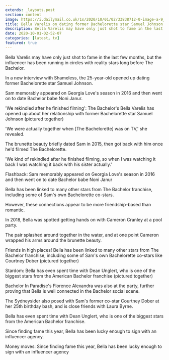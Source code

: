 ```yaml
---
extends: _layouts.post
section: content
image: https://i.dailymail.co.uk/1s/2020/10/01/02/33838712-0-image-a-9_1601516703804.jpg 
title: Bella Varelis on dating former Bachelorette star Samuel Johnson 
description: Bella Varelis may have only just shot to fame in the last few months, but the influencer has been running in circles with reality stars long before The Bachelor. 
date: 2020-10-01-02-52-07 
categories: [latest, tv] 
featured: true 
--- 
```

Bella Varelis may have only just shot to fame in the last few months, but the influencer has been running in circles with reality stars long before The Bachelor.

In a new interview with Shameless, the 25-year-old opened up dating former Bachelorette star Samuel Johnson.

Sam memorably appeared on Georgia Love's season in 2016 and then went on to date Bachelor babe Noni Janur. 

'We rekindled after he finished filming': The Bachelor's Bella Varelis has opened up about her relationship with former Bachelorette star Samuel Johnson (pictured together)

'We were actually together when [The Bachelorette] was on TV,' she revealed.

The brunette beauty briefly dated Sam in 2015, then got back with him once he'd filmed The Bachelorette.  

'We kind of rekindled after he finished filming, so when I was watching it back I was watching it back with his sister actually.'

Flashback: Sam memorably appeared on Georgia Love's season in 2016 and then went on to date Bachelor babe Noni Janur

Bella has been linked to many other stars from The Bachelor franchise, including some of Sam's own Bachelorette co-stars.

However, these connections appear to be more friendship-based than romantic. 

In 2018, Bella was spotted getting hands on with Cameron Cranley at a pool party.

The pair splashed around together in the water, and at one point Cameron wrapped his arms around the brunette beauty.

Friends in high places! Bella has been linked to many other stars from The Bachelor franchise, including some of Sam's own Bachelorette co-stars like Courtney Dober (pictured together)

Stardom: Bella has even spent time with Dean Unglert, who is one of the biggest stars from the American Bachelor franchise (pictured together)

Bachelor In Paradise's Florence Alexandra was also at the party, further proving that Bella is well connected in the Bachelor social scene.

The Sydneysider also posed with Sam's former co-star Courtney Dober at her 25th birthday bash, and is close friends with Laura Byrne. 

Bella has even spent time with Dean Unglert, who is one of the biggest stars from the American Bachelor franchise. 

Since finding fame this year, Bella has been lucky enough to sign with an influencer agency.

Money moves: Since finding fame this year, Bella has been lucky enough to sign with an influencer agency

